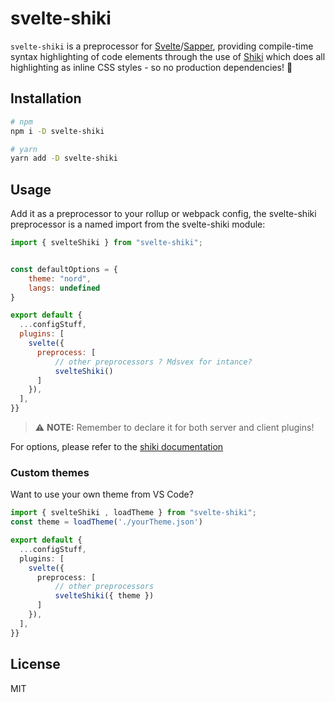 # svelte-shiki

`svelte-shiki` is a preprocessor for [Svelte](http://svelte.dev)/[Sapper](https://sapper.svelte.dev/), providing compile-time syntax highlighting of code elements through the use of [Shiki](https://github.com/octref/shiki) which does all highlighting as inline CSS styles - so no production dependencies! 🎉

## Installation

```bash
# npm
npm i -D svelte-shiki

# yarn
yarn add -D svelte-shiki
```

## Usage

Add it as a preprocessor to your rollup or webpack config, the svelte-shiki preprocessor is a named import from the svelte-shiki module:

```js
import { svelteShiki } from "svelte-shiki";


const defaultOptions = {
    theme: "nord",
    langs: undefined
}

export default {
  ...configStuff,
  plugins: [
    svelte({
      preprocess: [
          // other preprocessors ? Mdsvex for intance?
          svelteShiki()
      ]
    }),
  ],
}}

```

> ⚠️ **NOTE:** Remember to declare it for both server and client plugins!

For options, please refer to the [shiki documentation](https://github.com/octref/shiki)

### Custom themes

Want to use your own theme from VS Code?

```ts
import { svelteShiki , loadTheme } from "svelte-shiki";
const theme = loadTheme('./yourTheme.json')

export default {
  ...configStuff,
  plugins: [
    svelte({
      preprocess: [
          // other preprocessors
          svelteShiki({ theme })
      ]
    }),
  ],
}}
```

## License

MIT
